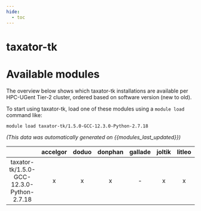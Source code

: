 ```yaml
---
hide:
  - toc
---
```


taxator-tk
==========

# Available modules


The overview below shows which taxator-tk installations are available per HPC-UGent Tier-2 cluster, ordered based on software version (new to old).

To start using taxator-tk, load one of these modules using a `module load` command like:

```shell
module load taxator-tk/1.5.0-GCC-12.3.0-Python-2.7.18
```

*(This data was automatically generated on {{modules_last_updated}})*  

| |accelgor|doduo|donphan|gallade|joltik|litleo|shinx|
| :---: | :---: | :---: | :---: | :---: | :---: | :---: | :---: |
|taxator-tk/1.5.0-GCC-12.3.0-Python-2.7.18|x|x|x|-|x|x|x|
